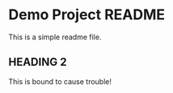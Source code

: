 # Demo Project README

This is a simple readme file.

## HEADING 2

This is bound to cause trouble!
